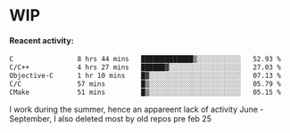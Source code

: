 # WIP

#### Reacent activity:
<!--START_SECTION:waka-->

```txt
C                8 hrs 44 mins   █████████████▒░░░░░░░░░░░   52.93 %
C/C++            4 hrs 27 mins   ██████▓░░░░░░░░░░░░░░░░░░   27.03 %
Objective-C      1 hr 10 mins    █▓░░░░░░░░░░░░░░░░░░░░░░░   07.13 %
C/C              57 mins         █▒░░░░░░░░░░░░░░░░░░░░░░░   05.79 %
CMake            51 mins         █▒░░░░░░░░░░░░░░░░░░░░░░░   05.15 %
```

<!--END_SECTION:waka-->

I work during the summer, hence an appareent lack of activity June - September, I also deleted most by old repos pre feb 25

